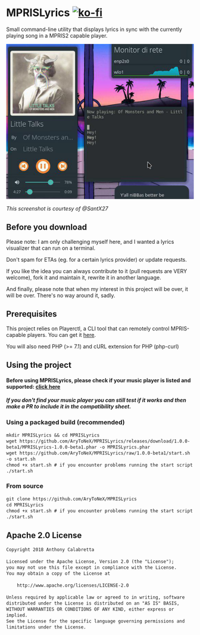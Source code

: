 # MPRISLyrics [![ko-fi](https://www.ko-fi.com/img/donate_sm.png)](https://ko-fi.com/K3K3D0E0)
Small command-line utility that displays lyrics in sync with the currently playing song in a MPRIS2 capable player.

![Preview of the project](preview.jpg)

_This screenshot is courtesy of @SantX27_

## Before you download

Please note: I am only challenging myself here, and I wanted a lyrics visualizer that can run on a terminal.

Don't spam for ETAs (eg. for a certain lyrics provider) or update requests.

If you like the idea you can always contribute to it (pull requests are VERY welcome), fork it and maintain it, rewrite it in another language.

And finally, please note that when my interest in this project will be over, it will be over. There's no way around it, sadly.

## Prerequisites

This project relies on Playerctl, a CLI tool that can remotely control MPRIS-capable players.
You can get it [here](https://github.com/acrisci/playerctl/releases/latest).

You will also need PHP (>= 7.1) and cURL extension for PHP (php-curl)

## Using the project

#### Before using MPRISLyrics, please check if your music player is listed and supported: [click here](https://github.com/AryToNeX/MPRISLyrics/blob/master/COMPATIBILITY.md) 
##### If you don't find your music player you can still test if it works and then make a PR to include it in the compatibility sheet.

### Using a packaged build (recommended)
```
mkdir MPRISLyrics && cd MPRISLyrics
wget https://github.com/AryToNeX/MPRISLyrics/releases/download/1.0.0-beta1/MPRISLyrics-1.0.0-beta1.phar -o MPRISLyrics.phar
wget https://github.com/AryToNeX/MPRISLyrics/raw/1.0.0-beta1/start.sh -o start.sh
chmod +x start.sh # if you encounter problems running the start script
./start.sh
```
### From source
```
git clone https://github.com/AryToNeX/MPRISLyrics
cd MPRISLyrics
chmod +x start.sh # if you encounter problems running the start script
./start.sh
```

## Apache 2.0 License

```
Copyright 2018 Anthony Calabretta

Licensed under the Apache License, Version 2.0 (the "License");
you may not use this file except in compliance with the License.
You may obtain a copy of the License at

    http://www.apache.org/licenses/LICENSE-2.0

Unless required by applicable law or agreed to in writing, software
distributed under the License is distributed on an "AS IS" BASIS,
WITHOUT WARRANTIES OR CONDITIONS OF ANY KIND, either express or implied.
See the License for the specific language governing permissions and
limitations under the License.
```
